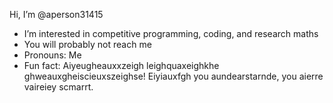 Hi, I’m @aperson31415
- I’m interested in competitive programming, coding, and research maths
- You will probably not reach me
- Pronouns: Me
- Fun fact: Aiyeugheauxxzeigh leighquaxeighkhe ghweauxgheiscieuxszeighse! Eiyiauxfgh you aundearstarnde, you aierre vaireiey scmarrt.
